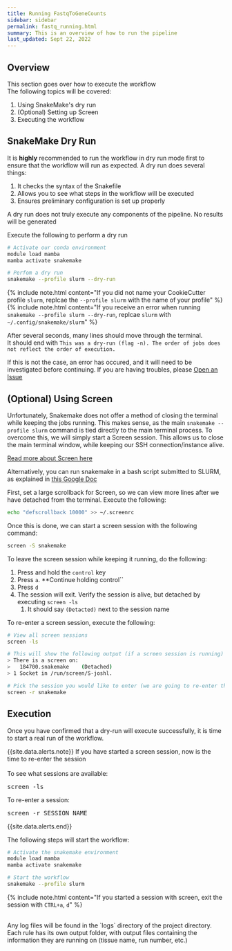 ```yaml
---
title: Running FastqToGeneCounts
sidebar: sidebar
permalink: fastq_running.html
summary: This is an overview of how to run the pipeline
last_updated: Sept 22, 2022
---
```


## Overview
This section goes over how to execute the workflow<br>
The following topics will be covered:
1. Using SnakeMake's dry run
2. (Optional) Setting up Screen
3. Executing the workflow

## SnakeMake Dry Run
It is **highly** recommended to run the workflow in dry run mode first to ensure that the workflow will run as expected. A dry run does several things:
1. It checks the syntax of the Snakefile
2. Allows you to see what steps in the workflow will be executed
3. Ensures preliminary configuration is set up properly

A dry run does not truly execute any components of the pipeline. No results will be generated

Execute the following to perform a dry run
```bash
# Activate our conda environment
module load mamba
mamba activate snakemake

# Perfom a dry run
snakemake --profile slurm --dry-run
```

{% include note.html content="If you did not name your CookieCutter profile `slurm`, replcae the `--profile slurm` with the name of your profile" %}
{% include note.html content="If you receive an error when running `snakemake --profile slurm --dry-run`, replcae `slurm` with `~/.config/snakemake/slurm`" %}

After several seconds, many lines should move through the terminal.<br>
It should end with `This was a dry-run (flag -n). The order of jobs does not reflect the order of execution.`

If this is not the case, an error has occured, and it will need to be investigated before continuing. If you are having troubles, please [Open an Issue](https://github.com/HelikarLab/FastqToGeneCounts/issues)

## (Optional) Using Screen
Unfortunately, Snakemake does not offer a method of closing the terminal while keeping the jobs running. This makes sense, as the main `snakemake --profile slurm` command is tied directly to the main terminal process. To overcome this, we will simply start a Screen session. This allows us to close the main terminal window, while keeping our SSH connection/instance alive.

[Read more about Screen here](https://stackoverflow.com/questions/40527629/)

Alternatively, you can run snakemake in a bash script submitted to SLURM, as explained in [this Google Doc](https://docs.google.com/presentation/d/1gxlxbIObhxitgrPLp7lByYFwrFhEdvEm4mILmygAATY/edit#slide=id.g11366b6085b_0_0)

First, set a large scrollback for Screen, so we can view more lines after we have detached from the terminal. Execute the following:
```bash
echo "defscrollback 10000" >> ~/.screenrc
```

Once this is done, we can start a screen session with the following command:
```bash
screen -S snakemake
```

To leave the screen session while keeping it running, do the following:
1. Press and hold the `control` key
2. Press `a`. **Continue holding control``
3. Press `d`
4. The session will exit. Verify the session is alive, but detached by executing `screen -ls`
   1. It should say `(Detacted)` next to the session name

To re-enter a screen session, execute the following:
```bash
# View all screen sessions
screen -ls

# This will show the following output (if a screen session is running)
> There is a screen on:
>	184700.snakemake	(Detached)
> 1 Socket in /run/screen/S-joshl.

# Pick the session you would like to enter (we are going to re-enter the `snakemake` session)
screen -r snakemake
```



## Execution
Once you have confirmed that a dry-run will execute successfully, it is time to start a real run of the workflow.<br>

{{site.data.alerts.note}}
If you have started a screen session, now is the time to re-enter the session<br><br>
To see what sessions are available:
<pre>screen -ls</pre>

To re-enter a session:
<pre>screen -r SESSION_NAME</pre>

{{site.data.alerts.end}}

The following steps will start the workflow:
```bash
# Activate the snakemake environment
module load mamba
mamba activate snakemake

# Start the workflow
snakemake --profile slurm
```

{% include note.html content="If you started a session with screen, exit the session with `CTRL+a`, `d`" %}

<br>
Any log files will be found in the `logs` directory of the project directory.<br>
Each rule has its own output folder, with output files containing the information they are running on (tissue name, run number, etc.)
